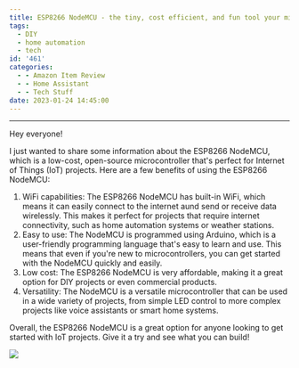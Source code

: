 ```yaml
---
title: ESP8266 NodeMCU - the tiny, cost efficient, and fun tool your missing!
tags:
  - DIY
  - home automation
  - tech
id: '461'
categories:
  - - Amazon Item Review
  - - Home Assistant
  - - Tech Stuff
date: 2023-01-24 14:45:00
---
```


* * *

Hey everyone!

I just wanted to share some information about the ESP8266 NodeMCU, which is a low-cost, open-source microcontroller that's perfect for Internet of Things (IoT) projects. Here are a few benefits of using the ESP8266 NodeMCU:

1.  WiFi capabilities: The ESP8266 NodeMCU has built-in WiFi, which means it can easily connect to the internet aund send or receive data wirelessly. This makes it perfect for projects that require internet connectivity, such as home automation systems or weather stations.
2.  Easy to use: The NodeMCU is programmed using Arduino, which is a user-friendly programming language that's easy to learn and use. This means that even if you're new to microcontrollers, you can get started with the NodeMCU quickly and easily.
3.  Low cost: The ESP8266 NodeMCU is very affordable, making it a great option for DIY projects or even commercial products.
4.  Versatility: The NodeMCU is a versatile microcontroller that can be used in a wide variety of projects, from simple LED control to more complex projects like voice assistants or smart home systems.

Overall, the ESP8266 NodeMCU is a great option for anyone looking to get started with IoT projects. Give it a try and see what you can build!

![](https://techdonecheap.files.wordpress.com/2023/04/screen-shot-2023-01-19-at-11.05.15-pm.png?w=245)